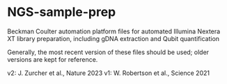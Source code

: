 # NGS-sample-prep
Beckman Coulter automation platform files for automated Illumina Nextera XT library preparation, including gDNA extraction and Qubit quantification

Generally, the most recent version of these files should be used; older versions are kept for reference. 

v2: J. Zurcher et al., Nature 2023
v1: W. Robertson et al., Science 2021
